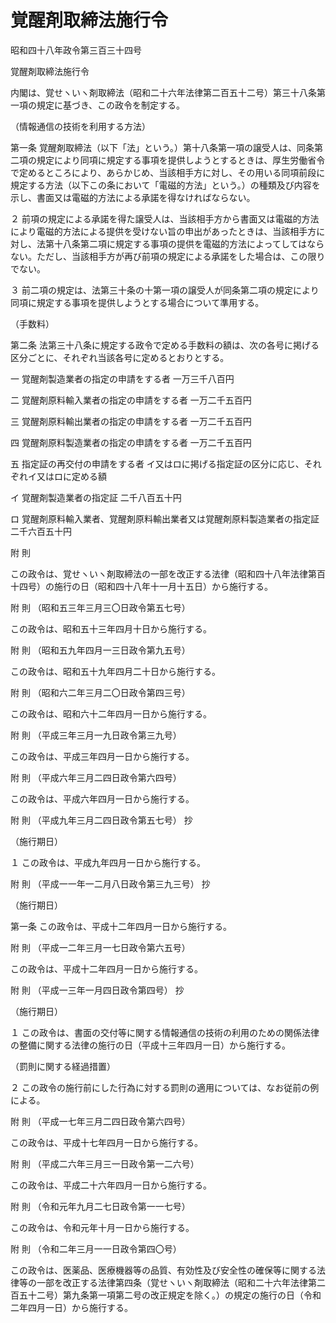 # 覚醒剤取締法施行令

昭和四十八年政令第三百三十四号

覚醒剤取締法施行令

内閣は、覚せヽいヽ剤取締法（昭和二十六年法律第二百五十二号）第三十八条第一項の規定に基づき、この政令を制定する。

（情報通信の技術を利用する方法）

第一条 覚醒剤取締法（以下「法」という。）第十八条第一項の譲受人は、同条第二項の規定により同項に規定する事項を提供しようとするときは、厚生労働省令で定めるところにより、あらかじめ、当該相手方に対し、その用いる同項前段に規定する方法（以下この条において「電磁的方法」という。）の種類及び内容を示し、書面又は電磁的方法による承諾を得なければならない。

２ 前項の規定による承諾を得た譲受人は、当該相手方から書面又は電磁的方法により電磁的方法による提供を受けない旨の申出があったときは、当該相手方に対し、法第十八条第二項に規定する事項の提供を電磁的方法によってしてはならない。ただし、当該相手方が再び前項の規定による承諾をした場合は、この限りでない。

３ 前二項の規定は、法第三十条の十第一項の譲受人が同条第二項の規定により同項に規定する事項を提供しようとする場合について準用する。

（手数料）

第二条 法第三十八条に規定する政令で定める手数料の額は、次の各号に掲げる区分ごとに、それぞれ当該各号に定めるとおりとする。

一 覚醒剤製造業者の指定の申請をする者 一万三千八百円

二 覚醒剤原料輸入業者の指定の申請をする者 一万二千五百円

三 覚醒剤原料輸出業者の指定の申請をする者 一万二千五百円

四 覚醒剤原料製造業者の指定の申請をする者 一万二千五百円

五 指定証の再交付の申請をする者 イ又はロに掲げる指定証の区分に応じ、それぞれイ又はロに定める額

イ 覚醒剤製造業者の指定証 二千八百五十円

ロ 覚醒剤原料輸入業者、覚醒剤原料輸出業者又は覚醒剤原料製造業者の指定証 二千六百五十円

附 則

この政令は、覚せヽいヽ剤取締法の一部を改正する法律（昭和四十八年法律第百十四号）の施行の日（昭和四十八年十一月十五日）から施行する。

附 則 （昭和五三年三月三〇日政令第五七号）

この政令は、昭和五十三年四月十日から施行する。

附 則 （昭和五九年四月一三日政令第九五号）

この政令は、昭和五十九年四月二十日から施行する。

附 則 （昭和六二年三月二〇日政令第四三号）

この政令は、昭和六十二年四月一日から施行する。

附 則 （平成三年三月一九日政令第三九号）

この政令は、平成三年四月一日から施行する。

附 則 （平成六年三月二四日政令第六四号）

この政令は、平成六年四月一日から施行する。

附 則 （平成九年三月二四日政令第五七号） 抄

（施行期日）

１ この政令は、平成九年四月一日から施行する。

附 則 （平成一一年一二月八日政令第三九三号） 抄

（施行期日）

第一条 この政令は、平成十二年四月一日から施行する。

附 則 （平成一二年三月一七日政令第六五号）

この政令は、平成十二年四月一日から施行する。

附 則 （平成一三年一月四日政令第四号） 抄

（施行期日）

１ この政令は、書面の交付等に関する情報通信の技術の利用のための関係法律の整備に関する法律の施行の日（平成十三年四月一日）から施行する。

（罰則に関する経過措置）

２ この政令の施行前にした行為に対する罰則の適用については、なお従前の例による。

附 則 （平成一七年三月二四日政令第六四号）

この政令は、平成十七年四月一日から施行する。

附 則 （平成二六年三月三一日政令第一二六号）

この政令は、平成二十六年四月一日から施行する。

附 則 （令和元年九月二七日政令第一一七号）

この政令は、令和元年十月一日から施行する。

附 則 （令和二年三月一一日政令第四〇号）

この政令は、医薬品、医療機器等の品質、有効性及び安全性の確保等に関する法律等の一部を改正する法律第四条（覚せヽいヽ剤取締法（昭和二十六年法律第二百五十二号）第九条第一項第二号の改正規定を除く。）の規定の施行の日（令和二年四月一日）から施行する。
